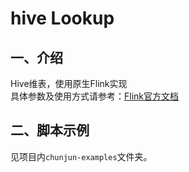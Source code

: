 # hive Lookup

## 一、介绍

Hive维表，使用原生Flink实现<br />
具体参数及使用方式请参考：[Flink官方文档](https://ci.apache.org/projects/flink/flink-docs-release-1.12/dev/table/connectors/hive/)

## 二、脚本示例

见项目内`chunjun-examples`文件夹。
